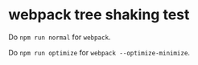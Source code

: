 # webpack tree shaking test

Do `npm run normal` for `webpack`.

Do `npm run optimize` for `webpack --optimize-minimize`.

